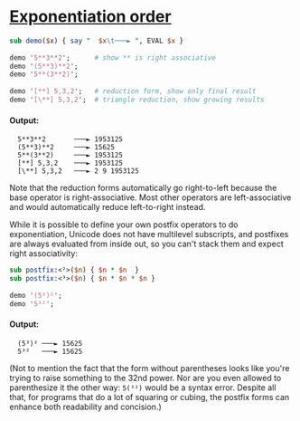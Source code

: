 [1]: http://rosettacode.org/wiki/Exponentiation_order

# [Exponentiation order][1]

```perl
sub demo($x) { say "  $x\t───► ", EVAL $x }
 
demo '5**3**2';      # show ** is right associative
demo '(5**3)**2';
demo '5**(3**2)';
 
demo '[**] 5,3,2';   # reduction form, show only final result
demo '[\**] 5,3,2';  # triangle reduction, show growing results
```

#### Output:
```
  5**3**2       ───► 1953125
  (5**3)**2     ───► 15625
  5**(3**2)     ───► 1953125
  [**] 5,3,2    ───► 1953125
  [\**] 5,3,2   ───► 2 9 1953125
```


Note that the reduction forms automatically go right-to-left because the base operator is right-associative. Most other operators are left-associative and would automatically reduce left-to-right instead.



While it is possible to define your own postfix operators to do exponentiation, Unicode does not have multilevel subscripts, and postfixes are always evaluated from inside out, so you can't stack them and expect right associativity:

```perl
sub postfix:<²>($n) { $n * $n  }
sub postfix:<³>($n) { $n * $n * $n }
 
demo '(5³)²';
demo '5³²';
```

#### Output:
```
  (5³)² ───► 15625
  5³²   ───► 15625
```


(Not to mention the fact that the form without parentheses looks like you're trying to raise something to the 32nd power. Nor are you even allowed to parenthesize it the other way: `5(³²)` would be a syntax error. Despite all that, for programs that do a lot of squaring or cubing, the postfix forms can enhance both readability and concision.)